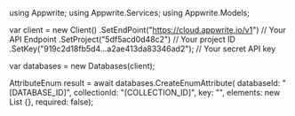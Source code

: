 using Appwrite;
using Appwrite.Services;
using Appwrite.Models;

var client = new Client()
    .SetEndPoint("https://cloud.appwrite.io/v1") // Your API Endpoint
    .SetProject("5df5acd0d48c2") // Your project ID
    .SetKey("919c2d18fb5d4...a2ae413da83346ad2"); // Your secret API key

var databases = new Databases(client);

AttributeEnum result = await databases.CreateEnumAttribute(
    databaseId: "[DATABASE_ID]",
    collectionId: "[COLLECTION_ID]",
    key: "",
    elements: new List<string> {},
    required: false);